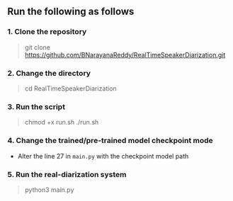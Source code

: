 ## Run the following as follows
### 1. Clone the repository
> git clone https://github.com/BNarayanaReddy/RealTimeSpeakerDiarization.git
### 2. Change the directory
> cd RealTimeSpeakerDiarization
### 3. Run the script
> chmod +x run.sh
> ./run.sh
### 4. Change the trained/pre-trained model checkpoint mode
- Alter the line 27 in `main.py` with the checkpoint model path
### 5. Run the real-diarization system
> python3 main.py